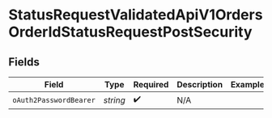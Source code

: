 # StatusRequestValidatedApiV1OrdersOrderIdStatusRequestPostSecurity


## Fields

| Field                  | Type                   | Required               | Description            | Example                |
| ---------------------- | ---------------------- | ---------------------- | ---------------------- | ---------------------- |
| `oAuth2PasswordBearer` | *string*               | :heavy_check_mark:     | N/A                    |                        |